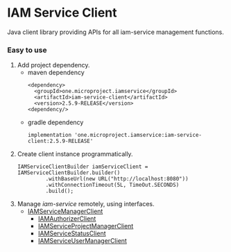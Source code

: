 # IAM Service Client
Java client library providing APIs for all iam-service management functions.
 
### Easy to use
1. Add project dependency.
   * maven dependency
     ```
     <dependency>
       <groupId>one.microproject.iamservice</groupId>
       <artifactId>iam-service-client</artifactId>
       <version>2.5.9-RELEASE</version>
     <dependency/>
     ```
   * gradle dependency
     ```
     implementation 'one.microproject.iamservice:iam-service-client:2.5.9-RELEASE'
     ```
2. Create client instance programmatically.
   ```
   IAMServiceClientBuilder iamServiceClient = IAMServiceClientBuilder.builder()
            .withBaseUrl(new URL("http://localhost:8080"))
            .withConnectionTimeout(5L, TimeOut.SECONDS)
            .build();
   ```
3. Manage *iam-service* remotely, using interfaces.
   * [IAMServiceManagerClient](src/main/java/one/microproject/iamservice/serviceclient/IAMServiceManagerClient.java)
     * [IAMAuthorizerClient](src/main/java/one/microproject/iamservice/serviceclient/IAMAuthorizerClient.java)
     * [IAMServiceProjectManagerClient](src/main/java/one/microproject/iamservice/serviceclient/IAMServiceProjectManagerClient.java)
     * [IAMServiceStatusClient](src/main/java/one/microproject/iamservice/serviceclient/IAMServiceStatusClient.java)
     * [IAMServiceUserManagerClient](src/main/java/one/microproject/iamservice/serviceclient/IAMServiceUserManagerClient.java)
      